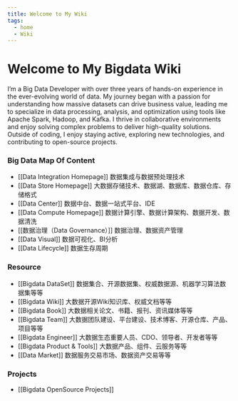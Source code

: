```yaml
---
title: Welcome to My Wiki
tags:
  - home
  - Wiki
---
```



# Welcome to My Bigdata Wiki

I’m a Big Data Developer with over three years of hands-on experience in the ever-evolving world of data. My journey began with a passion for understanding how massive datasets can drive business value, leading me to specialize in data processing, analysis, and optimization using tools like Apache Spark, Hadoop, and Kafka. I thrive in collaborative environments and enjoy solving complex problems to deliver high-quality solutions. Outside of coding, I enjoy staying active, exploring new technologies, and contributing to open-source projects.

### Big Data Map Of Content 

- [[Data Integration Homepage]] 数据集成与数据预处理技术 
- [[Data Store Homepage]] 大数据存储技术、数据湖、数据库、数据仓库、存储格式
- [[Data Center]] 数据中台、数据一站式平台、IDE
- [[Data Compute Homepage]] 数据计算引擎、数据计算架构、数据开发、数据清洗
- [[数据治理（Data Governance）]] 数据治理、数据资产管理
- [[Data Visual]] 数据可视化、BI分析
- [[Data Lifecycle]] 数据生存周期


### Resource 

- [[Bigdata DataSet]] 数据集合、开源数据集、权威数据源、机器学习算法数据集等等
- [[Bigdata Wiki]] 大数据开源Wiki知识库、权威文档等等
- [[Bigdata Book]] 大数据相关论文、书籍、报刊、资讯媒体等等
- [[Bigdata Team]] 大数据团队建设、平台建设、技术博客、开源仓库、产品、项目等等
- [[Bigdata Engineer]] 大数据生态重要人员、CDO、领导者、开发者等等
- [[Bigdata Product & Tools]] 大数据产品、组件、云服务等等
- [[Data Market]] 数据服务交易市场、数据资产交易等等


### Projects

- [[Bigdata OpenSource Projects]]

